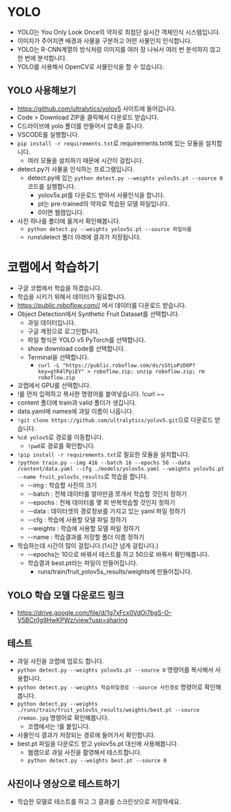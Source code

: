 # YOLO
* YOLO는 You Only Look Once의 약자로 최첨단 실시간 객체인식 시스템입니다.
* 이미지가 주어지면 배경과 사물을 구분하고 어떤 사물인지 인식합니다.
* YOLO는 R-CNN계열의 방식처럼 이미지를 여러 장 나눠서 여러 번 분석하지 않고 한 번에 분석합니다.
* YOLO를 사용해서 OpenCV로 사물인식을 할 수 있습니다.

## YOLO 사용해보기
* https://github.com/ultralytics/yolov5 사이트에 들어갑니다.
* Code > Download ZIP을 클릭해서 다운로드 받습니다.
* C드라이브에 yolo 폴더를 만들어서 압축을 풉니다.
* VSCODE를 실행합니다.
* ```pip install -r requirements.txt```로 requirements.txt에 있는 모듈을 설치합니다.
    * 여러 모듈을 설치하기 때문에 시간이 걸립니다.
* detect.py가 사물을 인식하는 프로그램입니다.
    * detect.py에 있는 ```python detect.py --weights yolov5s.pt --source 0``` 코드를 실행합니다.
        * yolov5s.pt를 다운로드 받아서 사물인식을 합니다.
        * pt는 pre-trained의 약자로 학습된 모델 파일입니다.
        * 0이면 웹캠입니다.
* 사진 하나를 폴더에 옮겨서 확인해봅니다.
    * ```python detect.py --weights yolov5s.pt --source 파일이름``` 
    * runs\detect 폴더 아래에 결과가 저장됩니다.

# 코랩에서 학습하기
* 구글 코랩에서 학습을 하겠습니다.
* 학습을 시키기 위해서 데이터가 필요합니다.
* https://public.roboflow.com// 에서 데이터를 다운로드 받습니다.
* Object Detection에서 Synthetic Fruit Dataset를 선택합니다.
    * 과일 데이터입니다.
    * 구글 계정으로 로그인합니다.
    * 파일 형식은 YOLO v5 PyTorch를 선택합니다.
    * show download code를 선택합니다.
    * Terminal을 선택합니다.
        * ```curl -L "https://public.roboflow.com/ds/sStLoPzD0P?key=gtR4lPpiEY" > roboflow.zip; unzip roboflow.zip; rm roboflow.zip```
* 코랩에서 GPU를 선택합니다.
* !를 먼저 입력하고 복사한 명령어를 붙여넣습니다. !curl ~~
* content 폴더에 train과 valid 폴더가 생깁니다.
* data.yaml에 names에 과일 이름이 나옵니다.
* ```!git clone https://github.com/ultralytics/yolov5.git```으로 다운로드 받습니다.
* ```%cd yolov5```로 경로를 이동합니다.
    * ```!pwd```로 경로를 확인합니다.
* ```!pip install -r requirements.txt```로 필요한 모듈을 설치합니다.
* ```!python train.py --img 416 --batch 16 --epochs 50 --data /content/data.yaml --cfg ./models/yolov5s.yaml --weights yolov5s.pt --name fruit_yolov5s_results```로 학습을 합니다.
    * --img : 학습할 사진의 크기
    * --batch : 전체 데이터를 얼마만큼 쪼개서 학습할 것인지 정하기
    * --epochs : 전체 데이터를 몇 회 반복학습할 것인지 정하기
    * --data : 데이터셋의 경로정보를 가지고 있는 yaml 파일 정하기
    * --cfg : 학습에 사용할 모델 파일 정하기
    * --weights : 학습에 사용할 모델 파일 정하기
    * --name : 학습결과를 저장할 폴더 이름 정하기
* 학습하는데 시간이 많이 걸립니다.(1시간 넘게 걸립니다.)
    * --epochs는 10으로 바꿔서 테스트를 하고 50으로 바꿔서 확인해봅니다.
    * 학습결과 best.pt라는 파일이 만들어집니다.
        * runs/train/fruit_yolov5s_results/weights에 만들어집니다.

## YOLO 학습 모델 다운로드 링크
* https://drive.google.com/file/d/1g7xFcx0VdOi7bgS-O-V5BCn1g9HwKPWz/view?usp=sharing

## 테스트
* 과일 사진을 코랩에 업로드 합니다.
* ```python detect.py --weights yolov5s.pt --source 0``` 명령어를 복사해서 사용합니다.
* ```python detect.py --weights 학습파일경로 --source 사진경로``` 명령어로 확인해봅니다.
* ```python detect.py --weights ./runs/train/fruit_yolov5s_results/weights/best.pt --source /remon.jpg``` 명령어로 확인해봅니다.
   * 코랩에서는 !를 붙입니다.  
* 사물인식 결과가 저장되는 경로에 들어가서 확인합니다.
* best.pt 파일을 다운로드 받고 yolov5s.pt 대신에 사용해봅니다.
    * 웹캠으로 과일 사진을 촬영해서 테스트합니다.
    * ```python detect.py --weights best.pt --source 0```

## 사진이나 영상으로 테스트하기
* 학습한 모델로 테스트를 하고 그 결과를 스크린샷으로 저장하세요.
